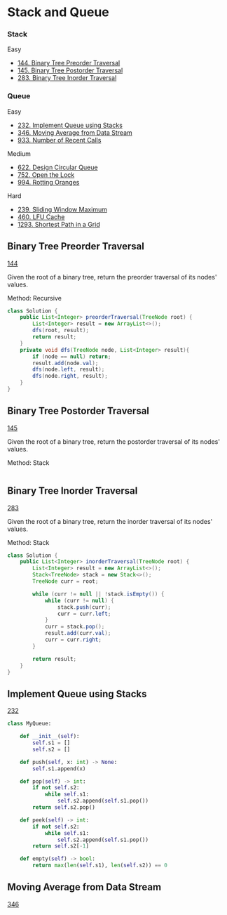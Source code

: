 # Stack and Queue

### Stack
Easy
- [144. Binary Tree Preorder Traversal](#Binary-Tree-Preorder-Traversal)
- [145. Binary Tree Postorder Traversal](#Binary-Tree-Postorder-Traversal)
- [283. Binary Tree Inorder Traversal](#Binary-Tree-Inorder-Traversal)


### Queue
Easy
- [232. Implement Queue using Stacks](#Implement-Queue-using-Stacks)
- [346. Moving Average from Data Stream](#Moving-Average-from-Data-Stream)
- [933. Number of Recent Calls](#Number-of-Recent-Calls)
  
Medium
- [622. Design Circular Queue](#Design-Circular-Queue)
- [752. Open the Lock](#Open-the-Lock)
- [994. Rotting Oranges](#Rotting-Oranges)
  
Hard   
- [239. Sliding Window Maximum](#Sliding-Window-Maximum)
- [460. LFU Cache](#LFU-Cache)
- [1293. Shortest Path in a Grid](#Shortest-Path-in-a-Grid)

## Binary Tree Preorder Traversal
[144](https://leetcode.com/problems/binary-tree-preorder-traversal/)

Given the root of a binary tree, return the preorder traversal of its nodes' values.

Method: Recursive<br>

```java
class Solution {
    public List<Integer> preorderTraversal(TreeNode root) {
        List<Integer> result = new ArrayList<>();
        dfs(root, result);
        return result;
    }
    private void dfs(TreeNode node, List<Integer> result){
        if (node == null) return;
        result.add(node.val);
        dfs(node.left, result);
        dfs(node.right, result);
    }
}
```

## Binary Tree Postorder Traversal
[145](https://leetcode.com/problems/binary-tree-postorder-traversal/)

Given the root of a binary tree, return the postorder traversal of its nodes' values.

Method: Stack<br>

```java

```

## Binary Tree Inorder Traversal
[283](https://leetcode.com/problems/binary-tree-inorder-traversal/)

Given the root of a binary tree, return the inorder traversal of its nodes' values.

Method: Stack<br>

```java
class Solution {
    public List<Integer> inorderTraversal(TreeNode root) {
        List<Integer> result = new ArrayList<>();
        Stack<TreeNode> stack = new Stack<>();
        TreeNode curr = root;

        while (curr != null || !stack.isEmpty()) {
            while (curr != null) {
                stack.push(curr);
                curr = curr.left;
            }
            curr = stack.pop();
            result.add(curr.val);
            curr = curr.right;
        }

        return result;
    }
}
```
## Implement Queue using Stacks
[232](https://leetcode.com/problems/Implement-Queue-using-Stacks/)

```python
class MyQueue:

    def __init__(self):
        self.s1 = []
        self.s2 = []

    def push(self, x: int) -> None:
        self.s1.append(x)

    def pop(self) -> int:
        if not self.s2:
            while self.s1:
                self.s2.append(self.s1.pop())
        return self.s2.pop()

    def peek(self) -> int:
        if not self.s2:
            while self.s1:
                self.s2.append(self.s1.pop())
        return self.s2[-1]

    def empty(self) -> bool:
        return max(len(self.s1), len(self.s2)) == 0
```

## Moving Average from Data Stream
[346](https://leetcode.com/problems/Moving-Average-from-Data-Stream/)

```python

```
